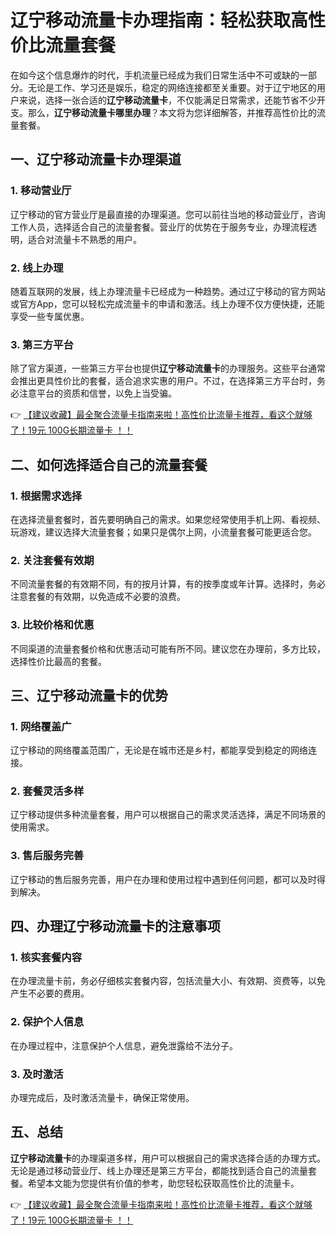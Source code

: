 # 辽宁移动流量卡办理指南：轻松获取高性价比流量套餐

在如今这个信息爆炸的时代，手机流量已经成为我们日常生活中不可或缺的一部分。无论是工作、学习还是娱乐，稳定的网络连接都至关重要。对于辽宁地区的用户来说，选择一张合适的**辽宁移动流量卡**，不仅能满足日常需求，还能节省不少开支。那么，**辽宁移动流量卡哪里办理**？本文将为您详细解答，并推荐高性价比的流量套餐。

## 一、辽宁移动流量卡办理渠道

### 1. 移动营业厅
辽宁移动的官方营业厅是最直接的办理渠道。您可以前往当地的移动营业厅，咨询工作人员，选择适合自己的流量套餐。营业厅的优势在于服务专业，办理流程透明，适合对流量卡不熟悉的用户。

### 2. 线上办理
随着互联网的发展，线上办理流量卡已经成为一种趋势。通过辽宁移动的官方网站或官方App，您可以轻松完成流量卡的申请和激活。线上办理不仅方便快捷，还能享受一些专属优惠。

### 3. 第三方平台
除了官方渠道，一些第三方平台也提供**辽宁移动流量卡**的办理服务。这些平台通常会推出更具性价比的套餐，适合追求实惠的用户。不过，在选择第三方平台时，务必注意平台的资质和信誉，以免上当受骗。

👉 [【建议收藏】最全聚合流量卡指南来啦！高性价比流量卡推荐，看这个就够了！19元 100G长期流量卡 ！！](https://bit.ly/Liuliangka)

## 二、如何选择适合自己的流量套餐

### 1. 根据需求选择
在选择流量套餐时，首先要明确自己的需求。如果您经常使用手机上网、看视频、玩游戏，建议选择大流量套餐；如果只是偶尔上网，小流量套餐可能更适合您。

### 2. 关注套餐有效期
不同流量套餐的有效期不同，有的按月计算，有的按季度或年计算。选择时，务必注意套餐的有效期，以免造成不必要的浪费。

### 3. 比较价格和优惠
不同渠道的流量套餐价格和优惠活动可能有所不同。建议您在办理前，多方比较，选择性价比最高的套餐。

## 三、辽宁移动流量卡的优势

### 1. 网络覆盖广
辽宁移动的网络覆盖范围广，无论是在城市还是乡村，都能享受到稳定的网络连接。

### 2. 套餐灵活多样
辽宁移动提供多种流量套餐，用户可以根据自己的需求灵活选择，满足不同场景的使用需求。

### 3. 售后服务完善
辽宁移动的售后服务完善，用户在办理和使用过程中遇到任何问题，都可以及时得到解决。

## 四、办理辽宁移动流量卡的注意事项

### 1. 核实套餐内容
在办理流量卡前，务必仔细核实套餐内容，包括流量大小、有效期、资费等，以免产生不必要的费用。

### 2. 保护个人信息
在办理过程中，注意保护个人信息，避免泄露给不法分子。

### 3. 及时激活
办理完成后，及时激活流量卡，确保正常使用。

## 五、总结

**辽宁移动流量卡**的办理渠道多样，用户可以根据自己的需求选择合适的办理方式。无论是通过移动营业厅、线上办理还是第三方平台，都能找到适合自己的流量套餐。希望本文能为您提供有价值的参考，助您轻松获取高性价比的流量卡。

👉 [【建议收藏】最全聚合流量卡指南来啦！高性价比流量卡推荐，看这个就够了！19元 100G长期流量卡 ！！](https://bit.ly/Liuliangka)